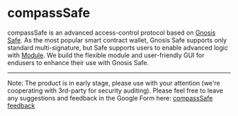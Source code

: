 # compassSafe

compassSafe is an advanced access-control protocol based on [Gnosis Safe](https://help.gnosis-safe.io/en/articles/3876456-what-is-gnosis-safe). As the most popular smart contract wallet, Gnosis Safe supports only standard multi-signature, but Safe supports users to enable advanced logic with [Module](https://help.gnosis-safe.io/en/articles/4934378-what-is-a-module). We build the flexible module and user-friendly GUI for endusers to enhance their use with Gnosis Safe.

****

Note: The product is in early stage, please use with your attention (we're cooperating with 3rd-party for security auditing). Please feel free to leave any suggestions and feedback in the Google Form here: [compassSafe feedback](https://forms.gle/FD7dHsrYGLNaGN7T7)


